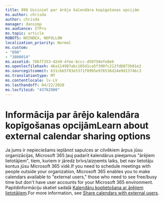 ```yaml
---
title: 898 Uzziniet par ārējo kalendāra kopīgošanas opcijām
ms.author: chrisda
author: chrisda
manager: dansimp
ms.audience: ITPro
ms.topic: article
ROBOTS: NOINDEX, NOFOLLOW
localization_priority: Normal
ms.custom:
- "898"
- "3800014"
ms.assetid: 70bff353-d2e9-47ee-bccc-d59758efe8eb
ms.openlocfilehash: 46a114987abc185d1ca5f390fc212fd6873b01e2
ms.sourcegitcommit: 631cbb5f03e5371f0995e976536d24e9d13746c3
ms.translationtype: MT
ms.contentlocale: lv-LV
ms.lasthandoff: 04/22/2020
ms.locfileid: "43762900"
---
```

# <a name="learn-about-external-calendar-sharing-options"></a><span data-ttu-id="8f8c9-102">Informācija par ārējo kalendāra kopīgošanas opcijām</span><span class="sxs-lookup"><span data-stu-id="8f8c9-102">Learn about external calendar sharing options</span></span>

<span data-ttu-id="8f8c9-103">Ja jums ir nepieciešams ieplānot sapulces ar cilvēkiem ārpus jūsu organizācijas, Microsoft 365 ļauj padarīt kalendārus pieejamus "ārējiem lietotājiem", tiem, kuriem ir jāredz brīvs/aizņemts laiks, bet nav lietotāju kontus jūsu Microsoft 365 vidē.</span><span class="sxs-lookup"><span data-stu-id="8f8c9-103">If you need to schedule meetings with people outside your organization, Microsoft 365 enables you to make calendars available to "external users," those who need to see free/busy time but don't have user accounts for your Microsoft 365 environment.</span></span> <span data-ttu-id="8f8c9-104">Papildinformāciju skatiet sadaļā [Kalendāru koplietošana ar ārējiem lietotājiem](https://docs.microsoft.com/office365/admin/manage/share-calendars-with-external-users).</span><span class="sxs-lookup"><span data-stu-id="8f8c9-104">For more information, see [Share calendars with external users](https://docs.microsoft.com/office365/admin/manage/share-calendars-with-external-users).</span></span>
